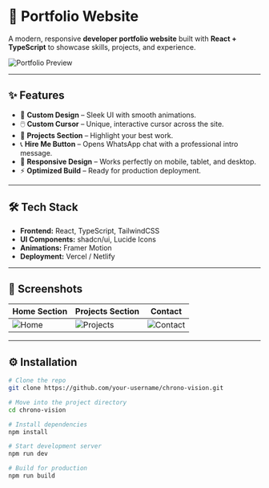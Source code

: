 # 🚀 Portfolio Website  

A modern, responsive **developer portfolio website** built with **React + TypeScript** to showcase skills, projects, and experience.  

![Portfolio Preview](https://via.placeholder.com/1200x500?text=Portfolio+Preview)  

---

## ✨ Features  

- 🎨 **Custom Design** – Sleek UI with smooth animations.  
- 🖱️ **Custom Cursor** – Unique, interactive cursor across the site.  
- 📂 **Projects Section** – Highlight your best work.  
- 📞 **Hire Me Button** – Opens WhatsApp chat with a professional intro message.  
- 📱 **Responsive Design** – Works perfectly on mobile, tablet, and desktop.  
- ⚡ **Optimized Build** – Ready for production deployment.  

---

## 🛠️ Tech Stack  

- **Frontend:** React, TypeScript, TailwindCSS  
- **UI Components:** shadcn/ui, Lucide Icons  
- **Animations:** Framer Motion  
- **Deployment:** Vercel / Netlify  

---

## 📸 Screenshots  

| Home Section | Projects Section | Contact |
|--------------|------------------|---------|
| ![Home](https://via.placeholder.com/400x250) | ![Projects](https://via.placeholder.com/400x250) | ![Contact](https://via.placeholder.com/400x250) |

---

## ⚙️ Installation  

```bash
# Clone the repo
git clone https://github.com/your-username/chrono-vision.git

# Move into the project directory
cd chrono-vision

# Install dependencies
npm install

# Start development server
npm run dev

# Build for production
npm run build
